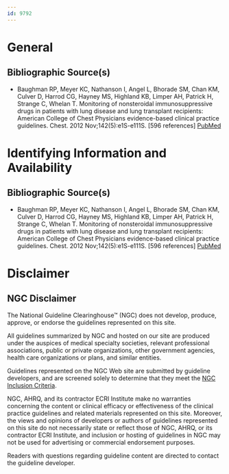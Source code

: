 ```yaml
---
id: 9792
---
```


# General

## Bibliographic Source(s)

- Baughman RP, Meyer KC, Nathanson I, Angel L, Bhorade SM, Chan KM, Culver D, Harrod CG, Hayney MS, Highland KB, Limper AH, Patrick H, Strange C, Whelan T. Monitoring of nonsteroidal immunosuppressive drugs in patients with lung disease and lung transplant recipients: American College of Chest Physicians evidence-based clinical practice guidelines. Chest. 2012 Nov;142(5):e1S-e111S. [596 references] [ PubMed ](http://www.ncbi.nlm.nih.gov/entrez/query.fcgi?cmd=Retrieve&db=pubmed&dopt=Abstract&list_uids=23131960)

# Identifying Information and Availability

## Bibliographic Source(s)

- Baughman RP, Meyer KC, Nathanson I, Angel L, Bhorade SM, Chan KM, Culver D, Harrod CG, Hayney MS, Highland KB, Limper AH, Patrick H, Strange C, Whelan T. Monitoring of nonsteroidal immunosuppressive drugs in patients with lung disease and lung transplant recipients: American College of Chest Physicians evidence-based clinical practice guidelines. Chest. 2012 Nov;142(5):e1S-e111S. [596 references] [ PubMed ](http://www.ncbi.nlm.nih.gov/entrez/query.fcgi?cmd=Retrieve&db=pubmed&dopt=Abstract&list_uids=23131960)

# Disclaimer

## NGC Disclaimer

The National Guideline Clearinghouse™ (NGC) does not develop, produce, approve, or endorse the guidelines represented on this site.

All guidelines summarized by NGC and hosted on our site are produced under the auspices of medical specialty societies, relevant professional associations, public or private organizations, other government agencies, health care organizations or plans, and similar entities.

Guidelines represented on the NGC Web site are submitted by guideline developers, and are screened solely to determine that they meet the [NGC Inclusion Criteria](/help-and-about/summaries/inclusion-criteria).

NGC, AHRQ, and its contractor ECRI Institute make no warranties concerning the content or clinical efficacy or effectiveness of the clinical practice guidelines and related materials represented on this site. Moreover, the views and opinions of developers or authors of guidelines represented on this site do not necessarily state or reflect those of NGC, AHRQ, or its contractor ECRI Institute, and inclusion or hosting of guidelines in NGC may not be used for advertising or commercial endorsement purposes.

Readers with questions regarding guideline content are directed to contact the guideline developer.

